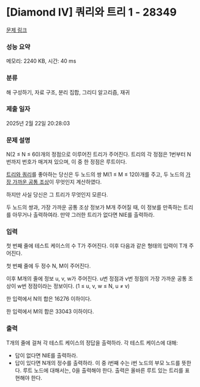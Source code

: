 # [Diamond IV] 쿼리와 트리 1 - 28349 

[문제 링크](https://www.acmicpc.net/problem/28349) 

### 성능 요약

메모리: 2240 KB, 시간: 40 ms

### 분류

해 구성하기, 자료 구조, 분리 집합, 그리디 알고리즘, 재귀

### 제출 일자

2025년 2월 22일 20:28:03

### 문제 설명

<p>N(2 ≤ N ≤ 60)개의 정점으로 이루어진 트리가 주어진다. 트리의 각 정점은 1번부터 N번까지 번호가 매겨져 있으며, 이 중 한 정점은 루트이다.</p>

<p><a href="/workbook/view/915">트리와 쿼리</a>를 좋아하는 당신은 두 노드의 쌍 M(1 ≤ M ≤ 120)개를 주고, 두 노드의 <a href="/problem/11437">가장 가까운 공통 조상</a>이 무엇인지 계산하였다.</p>

<p>하지만 사실 당신은 그 트리가 무엇인지 모른다.</p>

<p>두 노드의 쌍과, 가장 가까운 공통 조상 정보가 M개 주어질 때, 이 정보를 만족하는 트리를 아무거나 출력하여라. 만약 그러한 트리가 없다면 NIE를 출력하라.</p>

### 입력 

 <p>첫 번째 줄에 테스트 케이스의 수 T가 주어진다. 이후 다음과 같은 형태의 입력이 T개 주어진다.</p>

<p>첫 번째 줄에 두 정수 N, M이 주어진다.</p>

<p>이후 M개의 줄에 정보 u, v, w가 주어진다. u번 정점과 v번 정점의 가장 가까운 공통 조상이 w번 정점이라는 정보이다. (1 ≤ u, v, w ≤ N, u ≠ v)</p>

<p>한 입력에서 N의 합은 16276 이하이다.</p>

<p>한 입력에서 M의 합은 33043 이하이다.</p>

### 출력 

 <p>T개의 줄에 걸쳐 각 테스트 케이스의 정답을 출력하라. 각 테스트 케이스에 대해:</p>

<ul>
	<li>답이 없다면 NIE를 출력하라.</li>
	<li>답이 있다면 N개의 정수를 출력하라. 이 중 i번째 수는 i번 노드의 부모 노드를 뜻한다. 루트 노드에 대해서는, 0을 출력해야 한다. 출력은 올바른 루트 있는 트리를 표현해야 한다.</li>
</ul>

